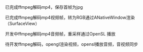 已完成ffmpeg解码mp4，保存首帧为jpg<p>
已完成ffmpeg解码mp4视频帧，转为RGB通过ANativeWindow渲染（SurfaceView）<p>
开发中ffmpeg解码mp4音频帧，重采样通过OpenSL 播放<p>
待开发ffmpeg解码，opengl渲染视频，opensl播放音频，音视频同步<p>
